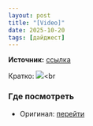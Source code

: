 ```yaml
---
layout: post
title: "[Video]"
date: 2025-10-20
tags: [дайджест]
---
```


**Источник:** [ссылка](https://t.me/nn4st/246119)

Кратко: <a href="https://tg.i-c-a.su/media/nn4st/246119/confusion-formula_5984284547489989317.mp4" rel="nofollow" target="_blank"><img src="https://tg.i-c-a.su/media/nn4st/246119/preview/thumb.jpeg" /></a><br

### Где посмотреть
- Оригинал: [перейти]({link})
